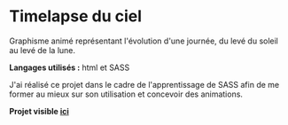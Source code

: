 <h1>Timelapse du ciel</h1>
<p>Graphisme animé représentant l'évolution d'une journée, du levé du soleil au levé de la lune.</p>
<p><b>Langages utilisés :</b> html et SASS</p>
<p>J'ai réalisé ce projet dans le cadre de l'apprentissage de SASS afin de me former au mieux sur son utilisation et concevoir des animations.<br>

<b>Projet visible [ici](https://sky-timelapse-d08f5.web.app/)
